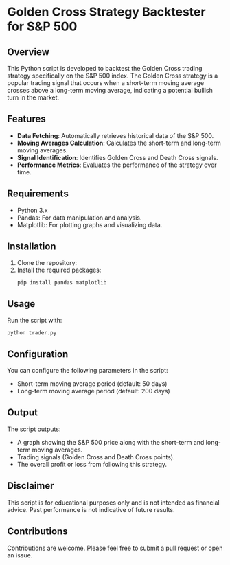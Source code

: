 # Golden Cross Strategy Backtester for S&P 500

## Overview
This Python script is developed to backtest the Golden Cross trading strategy specifically on the S&P 500 index. The Golden Cross strategy is a popular trading signal that occurs when a short-term moving average crosses above a long-term moving average, indicating a potential bullish turn in the market.

## Features
- **Data Fetching**: Automatically retrieves historical data of the S&P 500.
- **Moving Averages Calculation**: Calculates the short-term and long-term moving averages.
- **Signal Identification**: Identifies Golden Cross and Death Cross signals.
- **Performance Metrics**: Evaluates the performance of the strategy over time.

## Requirements
- Python 3.x
- Pandas: For data manipulation and analysis.
- Matplotlib: For plotting graphs and visualizing data.

## Installation
1. Clone the repository:
2. Install the required packages:
   ```
   pip install pandas matplotlib
   ```

## Usage
Run the script with:
```
python trader.py
```

## Configuration
You can configure the following parameters in the script:
- Short-term moving average period (default: 50 days)
- Long-term moving average period (default: 200 days)

## Output
The script outputs:
- A graph showing the S&P 500 price along with the short-term and long-term moving averages.
- Trading signals (Golden Cross and Death Cross points).
- The overall profit or loss from following this strategy.

## Disclaimer
This script is for educational purposes only and is not intended as financial advice. Past performance is not indicative of future results.

## Contributions
Contributions are welcome. Please feel free to submit a pull request or open an issue.
